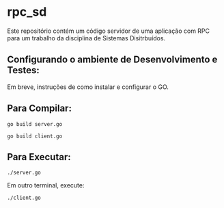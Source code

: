 # rpc_sd 
Este repositório contém um código servidor de uma aplicação com RPC para um trabalho da disciplina de Sistemas Disitrbuídos.


## Configurando o ambiente de Desenvolvimento e Testes:
  Em breve, instruções de como instalar e configurar o GO.



## Para Compilar:

    go build server.go
  
    go build client.go
  
  
  
## Para Executar:
    
    ./server.go
  
  
Em outro terminal, execute:

    ./client.go
